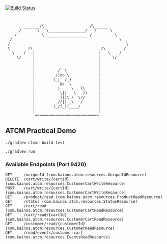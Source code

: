 [![Build Status](https://travis-ci.org/KainosSoftwareLtd/atcm-story-dropwizard.svg?branch=master)](https://travis-ci.org/KainosSoftwareLtd/atcm-story-dropwizard)

```


        _______/\                    /\______
      /       \   \________________/   /      \
    /           \ __________________ /          \
  /                                               \
 /                                                   \
 \        /\                              /\        /
   \    /   |                            |   \    /
     \/     |                            |     \/
            |                            |
            |           _                |
            |          /  \              |
            |         /|oo \             |
            |        (_|  /_)            |
            |          `@/  \    _       |
            |          |     \   \\      |
            |           \||   \   ))     |
            |           |||\ /  \//      |
            |         _//|| _\   /       |
            |        (_/(_|(____/        |
            |                            |
             ============================
```

## ATCM Practical Demo

```
./gradlew clean build test
```

```
./gradlew run
```

### Available Endpoints (Port 9420)

    GET     /uniqueId (com.kainos.atcm.resources.UniqueIdResource)
    DELETE  /cart/write/{cartId} (com.kainos.atcm.resources.CustomerCartWriteResource)
    POST    /cart/write/{cartId} (com.kainos.atcm.resources.CustomerCartWriteResource)
    GET     /product/read (com.kainos.atcm.resources.ProductReadResource)
    GET     /status (com.kainos.atcm.resources.StatusResource)
    GET     /cart/read (com.kainos.atcm.resources.CustomerCartReadResource)
    GET     /cart/read/{cartId} (com.kainos.atcm.resources.CustomerCartReadResource)
    GET     /customer/read/{customerId} (com.kainos.atcm.resources.CustomerReadResource)
    GET     /read/events/customer-cart (com.kainos.atcm.resources.EventsReadResource)